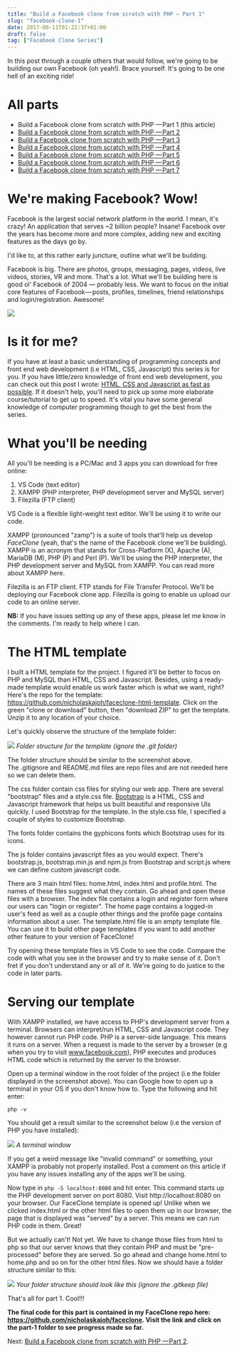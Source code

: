 ```yaml
---
title: "Build a Facebook clone from scratch with PHP — Part 1"
slug: "facebook-clone-1"
date: 2017-06-11T01:22:37+01:00
draft: false
tag: ["Facebook Clone Series"]
---
```


In this post through a couple others that would follow, we're going to be building our own Facebook (oh yeah!). Brace yourself. It's going to be one hell of an exciting ride!

# All parts
- Build a Facebook clone from scratch with PHP — Part 1 (this article)
- [Build a Facebook clone from scratch with PHP — Part 2](/facebook-clone-2)
- [Build a Facebook clone from scratch with PHP — Part 3](/facebook-clone-3)
- [Build a Facebook clone from scratch with PHP — Part 4](/facebook-clone-4)
- [Build a Facebook clone from scratch with PHP — Part 5](/facebook-clone-5)
- [Build a Facebook clone from scratch with PHP — Part 6](/facebook-clone-6)
- [Build a Facebook clone from scratch with PHP — Part 7](/facebook-clone-7)

# We're making Facebook? Wow!
Facebook is the largest social network platform in the world. I mean, it's crazy! An application that serves ~2 billion people? Insane! Facebook over the years has become more and more complex, adding new and exciting features as the days go by.

I'd like to, at this rather early juncture, outline what we'll be building.

Facebook is big. There are photos, groups, messaging, pages, videos, live videos, stories, VR and more. That's a lot. What we'll be building here is good ol' Facebook of 2004 — probably less. We want to focus on the initial core features of Facebook — posts, profiles, timelines, friend relationships and login/registration. Awesome!

![](/images/fbc1/faceclone-screenshot.png)

# Is it for me?
If you have at least a basic understanding of programming concepts and front end web development (i.e HTML, CSS, Javascript) this series is for you. If you have little/zero knowledge of front end web development, you can check out this post I wrote: [HTML, CSS and Javascript as fast as possible](/html-css-js). If it doesn't help, you'll need to pick up some more elaborate course/tutorial to get up to speed. It's vital you have some general knowledge of computer programming though to get the best from the series.

# What you'll be needing
All you'll be needing is a PC/Mac and 3 apps you can download for free online:

1. VS Code (text editor)
2. XAMPP (PHP interpreter, PHP development server and MySQL server)
3. Filezilla (FTP client)

VS Code is a flexible light-weight text editor. We'll be using it to write our code.

XAMPP (pronounced "zamp") is a suite of tools that'll help us develop _FaceClone_ (yeah, that's the name of the Facebook clone we'll be building). XAMPP is an acronym that stands for Cross-Platform (X), Apache (A), MariaDB (M), PHP (P) and Perl (P). We'll be using the PHP interpreter, the PHP development server and MySQL from XAMPP. You can read more about XAMPP here.

Filezilla is an FTP client. FTP stands for File Transfer Protocol. We'll be deploying our Facebook clone app. Filezilla is going to enable us upload our code to an online server.

**NB:** If you have issues setting up any of these apps, please let me know in the comments. I'm ready to help where I can.

# The HTML template
I built a HTML template for the project. I figured it'll be better to focus on PHP and MySQL than HTML, CSS and Javascript. Besides, using a ready-made template would enable us work faster which is what we want, right?
Here's the repo for the template: https://github.com/nicholaskajoh/faceclone-html-template. Click on the green "clone or download" button, then "download ZIP" to get the template. Unzip it to any location of your choice.

Let's quickly observe the structure of the template folder:

![](/images/fbc1/template-folder-structure.jpg)
*Folder structure for the template (ignore the .git folder)*

The folder structure should be similar to the screenshot above. The .gitignore and README.md files are repo files and are not needed here so we can delete them.

The css folder contain css files for styling our web app. There are several "bootstrap" files and a style.css file. [Bootstrap](https://getbootstrap.com) is a HTML, CSS and Javascript framework that helps us built beautiful and responsive UIs quickly. I used Bootstrap for the template. In the style.css file, I specified a couple of styles to customize Bootstrap.

The fonts folder contains the gyphicons fonts which Bootstrap uses for its icons.

The js folder contains javascript files as you would expect. There's bootstrap.js, bootstrap.min.js and npm.js from Bootstrap and script.js where we can define custom javascript code.

There are 3 main html files: home.html, index.html and profile.html. The names of these files suggest what they contain. Go ahead and open these files with a browser. The index file contains a login and register form where our users can "login or register". The home page contains a logged-in user's feed as well as a couple other things and the profile page contains information about a user. The template.html file is an empty template file. You can use it to build other page templates if you want to add another other feature to your version of FaceClone!

Try opening these template files in VS Code to see the code. Compare the code with what you see in the browser and try to make sense of it. Don't fret if you don't understand any or all of it. We're going to do justice to the code in later parts.

# Serving our template
With XAMPP installed, we have access to PHP's development server from a terminal. Browsers can interpret/run HTML, CSS and Javascript code. They however cannot run PHP code. PHP is a server-side language. This means it runs on a server. When a request is made to the server by a browser (e.g when you try to visit www.facebook.com), PHP executes and produces HTML code which is returned by the server to the browser.

Open up a terminal window in the root folder of the project (i.e the folder displayed in the screenshot above). You can Google how to open up a terminal in your OS if you don't know how to. Type the following and hit enter:

    php -v

You should get a result similar to the screenshot below (i.e the version of PHP you have installed):

![](/images/fbc1/php-version.jpg)
*A terminal window*

If you get a weird message like "invalid command" or something, your XAMPP is probably not properly installed. Post a comment on this article if you have any issues installing any of the apps we'll be using.

Now type in `php -S localhost:8080` and hit enter. This command starts up the PHP development server on port 8080. Visit http://localhost:8080 on your browser. Our FaceClone template is opened up!
Unlike when we clicked index.html or the other html files to open them up in our browser, the page that is displayed was "served" by a server. This means we can run PHP code in them. Great!

But we actually can't! Not yet. We have to change those files from html to php so that our server knows that they contain PHP and must be "pre-processed" before they are served. So go ahead and change home.html to home.php and so on for the other html files. Now we should have a folder structure similar to this:

![](/images/fbc1/template-to-php.jpg)
*Your folder structure should look like this (ignore the .gitkeep file)*

That's all for part 1. Cool!!!

__The final code for this part is contained in my FaceClone repo here: https://github.com/nicholaskajoh/faceclone. Visit the link and click on the part-1 folder to see progress made so far.__

Next: [Build a Facebook clone from scratch with PHP — Part 2](/facebook-clone-2).